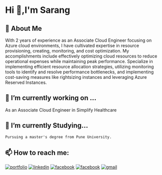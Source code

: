 

# Hi 👋,I'm Sarang 


## 🚀 About Me

With 2 years of experience as an Associate Cloud Engineer focusing on Azure cloud environments, I have cultivated expertise in resource provisioning, creating, monitoring, and cost optimization. My accomplishments include effectively optimizing cloud resources to reduce operational expenses while maintaining peak performance. Specialize in implementing efficient resource allocation strategies, utilizing monitoring tools to identify and resolve performance bottlenecks, and implementing cost-saving measures like rightsizing instances and leveraging Azure Reserved Instances.

## 🔭 I’m currently working on ...

  As an Associate Cloud Engineer in Simplify Healthcare


## 🌱 I’m currently Studying...
  
   `Pursuing a master's degree from Pune University.`

## 📫 How to reach me: 

[![portfolio](https://img.shields.io/badge/my_portfolio-000?style=for-the-badge&logo=ko-fi&logoColor=white)](https://saranglokhande.me/)
[![linkedin](https://img.shields.io/badge/linkedin-0A66C2?style=for-the-badge&logo=linkedin&logoColor=white)](https://www.linkedin.com/in/sarang-lokhande-bb7a19191/)
[![facebook](https://img.shields.io/badge/Instagram-E4405F?style=for-the-badge&logo=instagram&logoColor=white)](https://www.instagram.com/sarang_246/?hl=en)
[![facebook](https://img.shields.io/badge/Facebook-1877F2?style=for-the-badge&logo=facebook&logoColor=white)](https://www.facebook.com/saranglokhande657)
[![gmail](https://img.shields.io/badge/Gmail-D14836?style=for-the-badge&logo=gmail&logoColor=white)](https://mail.google.com/mail/u/0/#sent?compose=CllgCJlGVVvNfgNJNcFDXvJsPBVQFLlrvPHlWMWDlPvcszzQcjbMwWKkjBrGMbdxpkdrwznDDVV)

